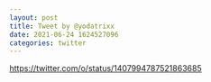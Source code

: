 ```yaml
--- 
layout: post 
title: Tweet by @yodatrixx 
date: 2021-06-24 1624527096 
categories: twitter 
--- 
```

https://twitter.com/o/status/1407994787521863685